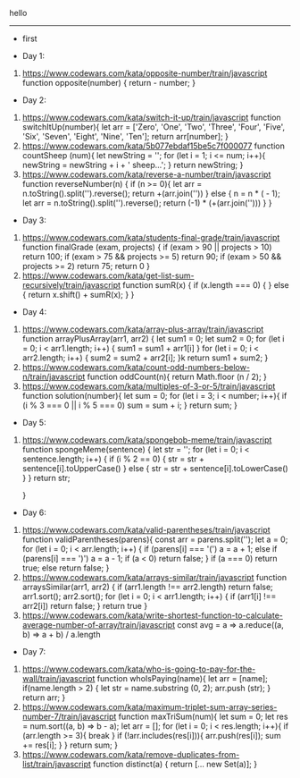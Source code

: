 hello

________________________________


* first

* Day 1:
 1. https://www.codewars.com/kata/opposite-number/train/javascript
    function opposite(number) {
      return - number;
    }
* Day 2:
1. https://www.codewars.com/kata/switch-it-up/train/javascript
    function switchItUp(number){
      let arr = ['Zero', 'One', 'Two', 'Three', 'Four', 'Five', 'Six', 'Seven', 'Eight', 'Nine', 'Ten'];
      return arr[number];
    }
2. https://www.codewars.com/kata/5b077ebdaf15be5c7f000077
    function countSheep (num){
      let newString = '';
        for (let i = 1; i <= num; i++){
          newString = newString + i + ' sheep...';
        }
     return newString;
    }
3. https://www.codewars.com/kata/reverse-a-number/train/javascript
    function reverseNumber(n) {
      if (n >= 0){
      let arr = n.toString().split('').reverse();
       return +(arr.join(''))
      } else {
      n = n * ( - 1);
      let arr = n.toString().split('').reverse();
        return (-1) * (+(arr.join('')))
      }
    }
* Day 3:
1. https://www.codewars.com/kata/students-final-grade/train/javascript
    function finalGrade (exam, projects) {
      if (exam > 90 || projects > 10) return 100;
      if (exam > 75 && projects >= 5) return 90;
      if (exam > 50 && projects >= 2) return 75;
      return 0
    }
2. https://www.codewars.com/kata/get-list-sum-recursively/train/javascript
    function sumR(x) {
      if (x.length  === 0) {
      } else {
      return x.shift() + sumR(x);
      }
    }
* Day 4:
1. https://www.codewars.com/kata/array-plus-array/train/javascript
    function arrayPlusArray(arr1, arr2) {
      let sum1 = 0;
      let sum2 = 0;
        for (let i = 0; i < arr1.length; i++) {
        sum1 = sum1 + arr1[i]
        }
        for (let i = 0; i < arr2.length; i++) {
        sum2 = sum2 + arr2[i];
        }k
      return sum1 + sum2;
    }
2. https://www.codewars.com/kata/count-odd-numbers-below-n/train/javascript
     function oddCount(n){
       return Math.floor (n / 2);
     }
3. https://www.codewars.com/kata/multiples-of-3-or-5/train/javascript
    function solution(number){
      let sum = 0;
       for (let i = 3; i < number; i++){
       if (i % 3 === 0 || i % 5 === 0)
       sum = sum + i;
       }
       return sum;
    }
* Day 5:
1. https://www.codewars.com/kata/spongebob-meme/train/javascript
    function spongeMeme(sentence) {
      let str = '';
      for (let i = 0; i < sentence.length; i++) {
        if (i % 2 == 0) {
        str = str + sentence[i].toUpperCase()
        } else {
        str = str + sentence[i].toLowerCase()
        }
      }
    return str;

    }
* Day 6:
1. https://www.codewars.com/kata/valid-parentheses/train/javascript
    function validParentheses(parens){
      const arr = parens.split('');
      let a = 0;
      for (let i = 0; i < arr.length; i++) {
        if (parens[i] === '(') a = a + 1;
        else if (parens[i] === ')') a = a - 1;
        if (a < 0) return false;
      }
        if (a === 0) return true;
        else return false;
    }
2. https://www.codewars.com/kata/arrays-similar/train/javascript
    function arraysSimilar(arr1, arr2) {
      if (arr1.length !== arr2.length) return false;
      arr1.sort();
      arr2.sort();
      for (let i = 0; i < arr1.length; i++) {
        if (arr1[i] !== arr2[i]) return false;
      }
      return true
    }
3. https://www.codewars.com/kata/write-shortest-function-to-calculate-average-number-of-array/train/javascript
    const avg = a => a.reduce((a, b) => a + b) / a.length

* Day 7:
1. https://www.codewars.com/kata/who-is-going-to-pay-for-the-wall/train/javascript
    function whoIsPaying(name){
    let arr = [name];
      if(name.length > 2) {
      let str = name.substring (0, 2);
      arr.push (str);
      }
    return arr;
    }
2. https://www.codewars.com/kata/maximum-triplet-sum-array-series-number-7/train/javascript
    function maxTriSum(num){
    let sum = 0;
    let res = num.sort((a, b) => b - a);
    let arr = [];
      for (let i = 0; i < res.length; i++){
        if (arr.length >= 3){
          break
        }
        if (!arr.includes(res[i])){
          arr.push(res[i]);
          sum += res[i];
        }
      }
     return sum;
    }
3. https://www.codewars.com/kata/remove-duplicates-from-list/train/javascript
    function distinct(a) {
      return [... new Set(a)];
    }